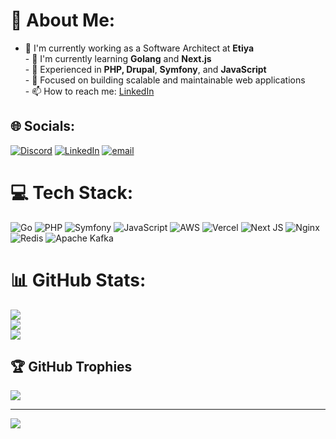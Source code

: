 # 💫 About Me:
- 🔭 I'm currently working as a Software Architect at **Etiya**<br>- 🌱 I'm currently learning **Golang** and **Next.js**<br>- 💼 Experienced in **PHP, Drupal**, **Symfony**, and **JavaScript**<br>- 🎯 Focused on building scalable and maintainable web applications<br>- 📫 How to reach me: [LinkedIn](https://www.linkedin.com/in/tarikfiliz/)


## 🌐 Socials:
[![Discord](https://img.shields.io/badge/Discord-%237289DA.svg?logo=discord&logoColor=white)](https://discord.gg/tarik1) [![LinkedIn](https://img.shields.io/badge/LinkedIn-%230077B5.svg?logo=linkedin&logoColor=white)](https://linkedin.com/in/tarikfiliz) [![email](https://img.shields.io/badge/Email-D14836?logo=gmail&logoColor=white)](mailto:tarikfiliz@icloud.com) 

# 💻 Tech Stack:
![Go](https://img.shields.io/badge/go-%2300ADD8.svg?style=for-the-badge&logo=go&logoColor=white) ![PHP](https://img.shields.io/badge/php-%23777BB4.svg?style=for-the-badge&logo=php&logoColor=white) ![Symfony](https://img.shields.io/badge/symfony-%23000000.svg?style=for-the-badge&logo=symfony&logoColor=white) ![JavaScript](https://img.shields.io/badge/javascript-%23323330.svg?style=for-the-badge&logo=javascript&logoColor=%23F7DF1E) ![AWS](https://img.shields.io/badge/AWS-%23FF9900.svg?style=for-the-badge&logo=amazon-aws&logoColor=white) ![Vercel](https://img.shields.io/badge/vercel-%23000000.svg?style=for-the-badge&logo=vercel&logoColor=white) ![Next JS](https://img.shields.io/badge/Next-black?style=for-the-badge&logo=next.js&logoColor=white) ![Nginx](https://img.shields.io/badge/nginx-%23009639.svg?style=for-the-badge&logo=nginx&logoColor=white) ![Redis](https://img.shields.io/badge/redis-%23DD0031.svg?style=for-the-badge&logo=redis&logoColor=white) ![Apache Kafka](https://img.shields.io/badge/Apache%20Kafka-000?style=for-the-badge&logo=apachekafka)

# 📊 GitHub Stats:
![](https://github-readme-stats.vercel.app/api?username=tarikflz&theme=dark&hide_border=false&include_all_commits=true&count_private=true)<br/>
![](https://nirzak-streak-stats.vercel.app/?user=tarikflz&theme=dark&hide_border=false)<br/>
![](https://github-readme-stats.vercel.app/api/top-langs/?username=tarikflz&theme=dark&hide_border=false&include_all_commits=true&count_private=true&layout=compact)

## 🏆 GitHub Trophies
![](https://github-profile-trophy.vercel.app/?username=tarikflz&theme=tokyonight&no-frame=false&no-bg=true&margin-w=4)

---
[![](https://visitcount.itsvg.in/api?id=tarikflz&icon=0&color=0)](https://visitcount.itsvg.in)

